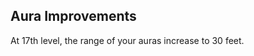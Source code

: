 ## Aura Improvements
At 17th level, the range of your auras increase to 30 feet.

<!--

-<< CHANGES >>-
- moved from 18th level to 17th

-<< TODO >>-
- none

-<< COMMENTARY >>-
- spell levels are gained one level later
- that displaced auras, which are gained one level earlier now

-->
